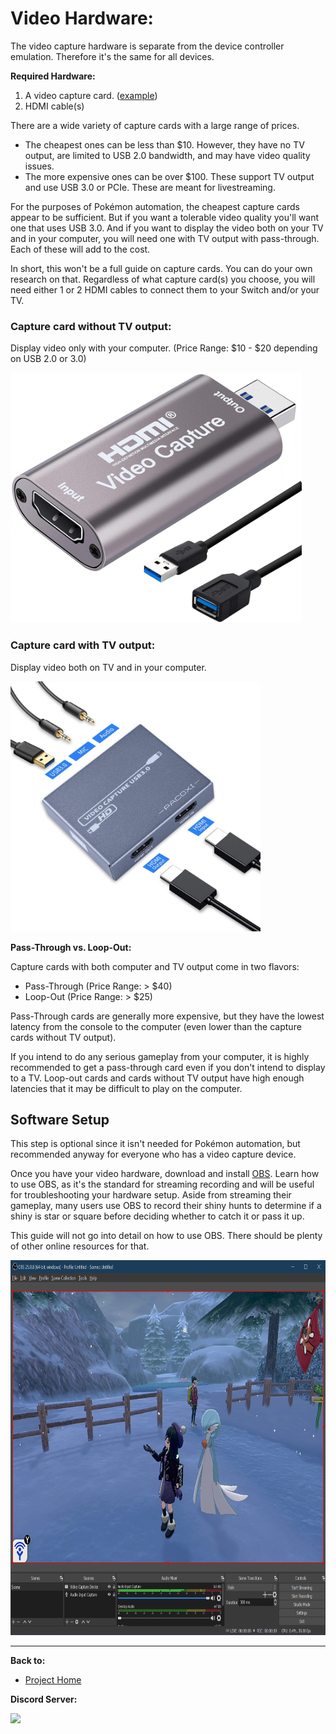 # Video Hardware:

The video capture hardware is separate from the device controller emulation. Therefore it's the same for all devices.

**Required Hardware:**

1. A video capture card. ([example](https://www.amazon.com/gp/product/B08FC3JCL5))
2. HDMI cable(s)

There are a wide variety of capture cards with a large range of prices.
- The cheapest ones can be less than $10. However, they have no TV output, are limited to USB 2.0 bandwidth, and may have video quality issues.
- The more expensive ones can be over $100. These support TV output and use USB 3.0 or PCIe. These are meant for livestreaming.

For the purposes of Pokémon automation, the cheapest capture cards appear to be sufficient. But if you want a tolerable video quality you'll want one that uses USB 3.0. And if you want to display the video both on your TV and in your computer, you will need one with TV output with pass-through. Each of these will add to the cost.

In short, this won't be a full guide on capture cards. You can do your own research on that.
Regardless of what capture card(s) you choose, you will need either 1 or 2 HDMI cables to connect them to your Switch and/or your TV.

### Capture card without TV output:

Display video only with your computer. (Price Range: $10 - $20 depending on USB 2.0 or 3.0)

<img src="images/capture-card-nopt.jpg" height="400">

### Capture card with TV output:

Display video both on TV and in your computer.

<img src="images/capture-card-pt.jpg" height="400">

**Pass-Through vs. Loop-Out:**

Capture cards with both computer and TV output come in two flavors:
- Pass-Through (Price Range: > $40)
- Loop-Out (Price Range: > $25)

Pass-Through cards are generally more expensive, but they have the lowest latency from the console to the computer (even lower than the capture cards without TV output).

If you intend to do any serious gameplay from your computer, it is highly recommended to get a pass-through card even if you don't intend to display to a TV. Loop-out cards and cards without TV output have high enough latencies that it may be difficult to play on the computer.


## Software Setup

This step is optional since it isn't needed for Pokémon automation, but recommended anyway for everyone who has a video capture device.

Once you have your video hardware, download and install [OBS](https://obsproject.com/download). Learn how to use OBS, as it's the standard for streaming recording and will be useful for troubleshooting your hardware setup. Aside from streaming their gameplay, many users use OBS to record their shiny hunts to determine if a shiny is star or square before deciding whether to catch it or pass it up.

This guide will not go into detail on how to use OBS. There should be plenty of other online resources for that.

<img src="images/obs.png" height="600">



<hr>

**Back to:**
- [Project Home](/README.md)

**Discord Server:** 

[<img src="https://canary.discordapp.com/api/guilds/695809740428673034/widget.png?style=banner2">](https://discord.gg/cQ4gWxN)
